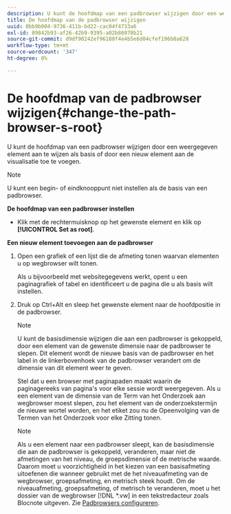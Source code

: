 ```yaml
---
description: U kunt de hoofdmap van een padbrowser wijzigen door een weergegeven element aan te wijzen als basis of door een nieuw element aan de visualisatie toe te voegen.
title: De hoofdmap van de padbrowser wijzigen
uuid: 0bb9b004-9736-411b-bd22-cac04f4733a6
exl-id: 09842b93-af26-42b9-9395-a02b86978b21
source-git-commit: d9df90242ef96188f4e4b5e6d04cfef196b0a628
workflow-type: tm+mt
source-wordcount: '347'
ht-degree: 0%

---
```


# De hoofdmap van de padbrowser wijzigen{#change-the-path-browser-s-root}

U kunt de hoofdmap van een padbrowser wijzigen door een weergegeven element aan te wijzen als basis of door een nieuw element aan de visualisatie toe te voegen.

>[!NOTE]
>
>U kunt een begin- of eindknooppunt niet instellen als de basis van een padbrowser.

**De hoofdmap van een padbrowser instellen**

* Klik met de rechtermuisknop op het gewenste element en klik op **[!UICONTROL Set as root]**.

**Een nieuw element toevoegen aan de padbrowser**

1. Open een grafiek of een lijst die de afmeting tonen waarvan elementen u op wegbrowser wilt tonen.

   Als u bijvoorbeeld met websitegegevens werkt, opent u een paginagrafiek of tabel en identificeert u de pagina die u als basis wilt instellen.

1. Druk op Ctrl+Alt en sleep het gewenste element naar de hoofdpositie in de padbrowser.

   >[!NOTE]
   >
   >U kunt de basisdimensie wijzigen die aan een padbrowser is gekoppeld, door een element van de gewenste dimensie naar de padbrowser te slepen. Dit element wordt de nieuwe basis van de padbrowser en het label in de linkerbovenhoek van de padbrowser verandert om de dimensie van dit element weer te geven.

   Stel dat u een browser met paginapaden maakt waarin de paginagereeks van pagina&#39;s voor elke sessie wordt weergegeven. Als u een element van de dimensie van de Term van het Onderzoek aan wegbrowser moest slepen, zou het element van de onderzoekstermijn de nieuwe wortel worden, en het etiket zou nu de Opeenvolging van de Termen van het Onderzoek voor elke Zitting tonen.

   >[!NOTE]
   >
   >Als u een element naar een padbrowser sleept, kan de basisdimensie die aan de padbrowser is gekoppeld, veranderen, maar niet de afmetingen van het niveau, de groepsdimensie of de metrische waarde. Daarom moet u voorzichtigheid in het kiezen van een basisafmeting uitoefenen die wanneer gebruikt met de het niveauafmeting van de wegbrowser, groepsafmeting, en metrisch steek houdt. Om de niveauafmeting, groepsafmeting, of metrisch te veranderen, moet u het dossier van de wegbrowser [!DNL *.vw] in een tekstredacteur zoals Blocnote uitgeven. Zie [Padbrowsers configureren](../../../../home/c-get-started/c-intf-anlys-ftrs/t-config-path-brwsr.md#task-bbb3ddaa140a414f984b697c2b8202a3).
